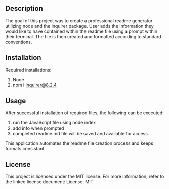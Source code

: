 # <Your-Project-Title>

## Description

The goal of this project was to create a professional readme generator utilizing node and the inquirer package. User adds the information they would like to have contained within the readme file using a prompt within their terminal. The file is then created and formatted according to standard conventions.

## Installation

Required installations:

1. Node
2. npm i inquirer@8.2.4

## Usage

After successful installation of required files, the following can be executed:

1. run the JavaScript file using node index
2. add info when prompted
3. completed readme.md file will be saved and available for access.

This application automates the readme file creation process and keeps formats consistant.

## License

This project is licensed under the MIT license. For more information, refer to the linked license document: License: MIT
